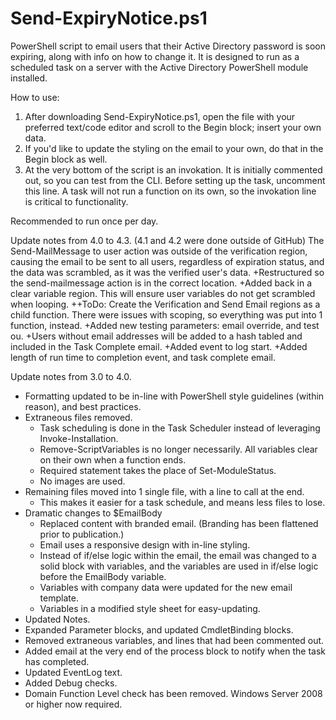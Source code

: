 # Send-ExpiryNotice.ps1
PowerShell script to email users that their Active Directory password is soon expiring, along with info on how to change it. It is designed to run as a scheduled task on a server with the Active Directory PowerShell module installed.

How to use:
1. After downloading Send-ExpiryNotice.ps1, open the file with your preferred text/code editor and scroll to the Begin block; insert your own data.
2. If you'd like to update the styling on the email to your own, do that in the Begin block as well.
3. At the very bottom of the script is an invokation. It is initially commented out, so you can test from the CLI. Before setting up the task, uncomment this line. A task will not run a function on its own, so the invokation line is critical to functionality.

Recommended to run once per day.

Update notes from 4.0 to 4.3. (4.1 and 4.2 were done outside of GitHub)
The Send-MailMessage to user action was outside of the verification region, causing the email to be sent to all users, regardless of expiration status, and the data was scrambled, as it was the verified user's data.
+Restructured so the send-mailmessage action is in the correct location.
+Added back in a clear variable region. This will ensure user variables do not get scrambled when looping.
++ToDo: Create the Verification and Send Email regions as a child function. There were issues with scoping, so everything was put into 1 function, instead.
+Added new testing parameters: email override, and test ou.
+Users without email addresses will be added to a hash tabled and included in the Task Complete email.
+Added event to log start.
+Added length of run time to completion event, and task complete email.

Update notes from 3.0 to 4.0.
+ Formatting updated to be in-line with PowerShell style guidelines (within reason), and best practices.
+ Extraneous files removed.
  + Task scheduling is done in the Task Scheduler instead of leveraging Invoke-Installation.
  + Remove-ScriptVariables is no longer necessarily. All variables clear on their own when a function ends.
  + Required statement takes the place of Set-ModuleStatus.
  + No images are used.
+ Remaining files moved into 1 single file, with a line to call at the end.
  + This makes it easier for a task schedule, and means less files to lose.
+ Dramatic changes to $EmailBody
  + Replaced content with branded email. (Branding has been flattened prior to publication.)
  + Email uses a responsive design with in-line styling.
  + Instead of if/else logic within the email, the email was changed to a solid block with variables, and the variables are used in if/else logic before the EmailBody variable.
  + Variables with company data were updated for the new email template.
  + Variables in a modified style sheet for easy-updating.
+ Updated Notes.
+ Expanded Parameter blocks, and updated CmdletBinding blocks.
+ Removed extraneous variables, and lines that had been commented out.
+ Added email at the very end of the process block to notify when the task has completed.
+ Updated EventLog text.
+ Added Debug checks.
+ Domain Function Level check has been removed. Windows Server 2008 or higher now required.
